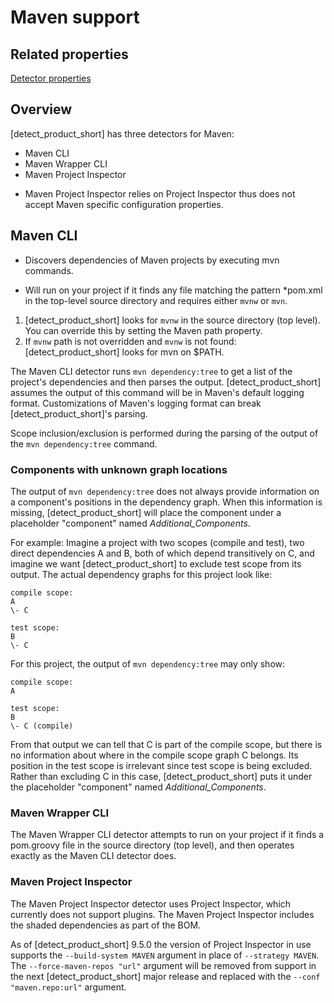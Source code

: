 # Maven support

## Related properties

[Detector properties](../properties/detectors/maven.md)

## Overview

[detect_product_short] has three detectors for Maven:

* Maven CLI
* Maven Wrapper CLI
* Maven Project Inspector

<note type="Note">

* Maven Project Inspector relies on Project Inspector thus does not accept Maven specific configuration properties.
</note>

## Maven CLI

* Discovers dependencies of Maven projects by executing mvn commands.

* Will run on your project if it finds any file matching the pattern *pom.xml in the top-level source directory and requires either `mvnw` or `mvn`.

1. [detect_product_short] looks for `mvnw` in the source directory (top level). You can override this by setting the Maven path property.  
1.  If `mvnw` path is not overridden and `mvnw` is not found:[detect_product_short] looks for mvn on $PATH.

The Maven CLI detector runs `mvn dependency:tree` to get a list of the project's dependencies and then parses the output.
[detect_product_short] assumes the output of this command will be in Maven's default logging format. Customizations of Maven's logging format can break [detect_product_short]'s parsing.

Scope inclusion/exclusion is performed during the parsing of the output of the `mvn dependency:tree` command.

### Components with unknown graph locations

The output of `mvn dependency:tree` does not always provide information
on a component's positions in the dependency graph. When this information is missing,
[detect_product_short] will place the component under a placeholder "component" named *Additional_Components*.

For example: Imagine a project with two scopes (compile and test), two direct dependencies A and B,
both of which depend transitively on C, and imagine we want [detect_product_short] to exclude test scope from
its output. The actual dependency graphs for this project look like:
````
compile scope:
A
\- C

test scope:
B
\- C
````

For this project, the output of `mvn dependency:tree` may only show:
````
compile scope:
A

test scope:
B
\- C (compile)
````
From that output we can tell that C is part of the compile scope, but there is no information about where in the compile scope
graph C belongs. Its position in the test scope is irrelevant since test scope is being excluded. Rather than excluding C in this case,
[detect_product_short] puts it under the placeholder "component" named *Additional_Components*.

### Maven Wrapper CLI

The Maven Wrapper CLI detector attempts to run on your project if it finds a pom.groovy file in the source directory (top level), and then operates exactly as the Maven CLI detector does.

### Maven Project Inspector

The Maven Project Inspector detector uses Project Inspector, which currently does not support plugins.
The Maven Project Inspector includes the shaded dependencies as part of the BOM.

As of [detect_product_short] 9.5.0 the version of Project Inspector in use supports the `--build-system MAVEN` argument in place of `--strategy MAVEN`.
The `--force-maven-repos "url"` argument will be removed from support in the next [detect_product_short] major release and replaced with the `--conf "maven.repo:url"` argument.